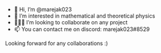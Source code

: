 - 👋 Hi, I’m @marejak023
- 👀 I’m interested in mathematical and theoretical physics
- 👨🏼‍🔬 I’m looking to collaborate on any project
- 📫 You can contact me on discord: marejak023#8529

Looking forward for any collaborations :)

<!---
marejak023/marejak023 is a ✨ special ✨ repository because its `README.md` (this file) appears on your GitHub profile.
You can click the Preview link to take a look at your changes.
--->
